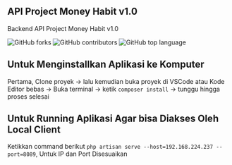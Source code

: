 ## API Project Money Habit v1.0
Backend API Project Money Habit v1.0

![GitHub forks](https://img.shields.io/github/forks/aspsptyd/api-money-habit.svg) ![GitHub contributors](https://img.shields.io/github/contributors/aspsptyd/api-money-habit.svg) ![GitHub top language](https://img.shields.io/github/languages/top/aspsptyd/api-money-habit.svg)

## Untuk Menginstallkan Aplikasi ke Komputer
Pertama, Clone proyek -> lalu kemudian buka proyek di VSCode atau Kode Editor bebas -> Buka terminal -> ketik `composer install` -> tunggu hingga proses selesai

## Untuk Running Aplikasi Agar bisa Diakses Oleh Local Client
Ketikkan command berikut `php artisan serve --host=192.168.224.237 --port=8089`, Untuk IP dan Port Disesuaikan